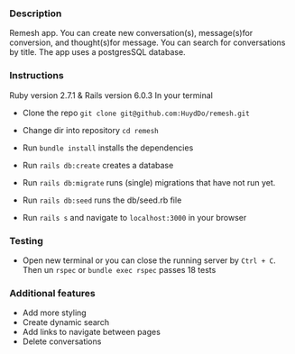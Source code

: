 ### Description
   Remesh app.  You can create new conversation(s), message(s)for conversion, and thought(s)for message.  You can search for conversations by title. The app uses a postgresSQL database.

### Instructions
   Ruby version 2.7.1 & Rails version 6.0.3
 In your terminal
 * Clone the repo ```git clone git@github.com:HuydDo/remesh.git```

 * Change dir into repository ```cd remesh```

 * Run ```bundle install``` installs the dependencies

 * Run ```rails db:create``` creates a database

 * Run ```rails db:migrate``` runs (single) migrations that have not run yet.

 * Run ```rails db:seed``` runs the db/seed.rb file

 * Run ```rails s```
   and navigate to ```localhost:3000``` in your browser

 ### Testing
 *  Open new terminal or you can close the running server by ```Ctrl + C```.  Then un ```rspec``` or ```bundle exec rspec```  passes 18 tests

### Additional features
 * Add more styling
 * Create dynamic search
 * Add links to navigate between pages
 * Delete conversations